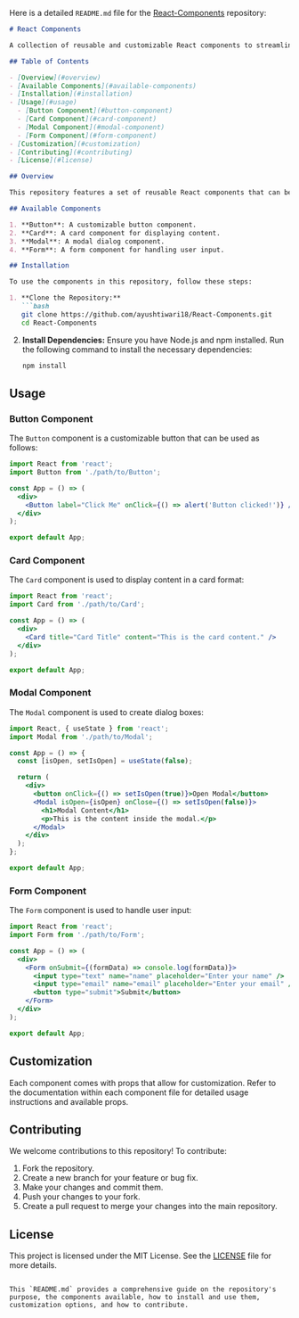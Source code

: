 Here is a detailed `README.md` file for the [React-Components](https://github.com/ayushtiwari18/React-Components) repository:

```markdown
# React Components

A collection of reusable and customizable React components to streamline your development process.

## Table of Contents

- [Overview](#overview)
- [Available Components](#available-components)
- [Installation](#installation)
- [Usage](#usage)
  - [Button Component](#button-component)
  - [Card Component](#card-component)
  - [Modal Component](#modal-component)
  - [Form Component](#form-component)
- [Customization](#customization)
- [Contributing](#contributing)
- [License](#license)

## Overview

This repository features a set of reusable React components that can be easily integrated into your projects to save development time and maintain consistency across your applications.

## Available Components

1. **Button**: A customizable button component.
2. **Card**: A card component for displaying content.
3. **Modal**: A modal dialog component.
4. **Form**: A form component for handling user input.

## Installation

To use the components in this repository, follow these steps:

1. **Clone the Repository:**
   ```bash
   git clone https://github.com/ayushtiwari18/React-Components.git
   cd React-Components
   ```

2. **Install Dependencies:**
   Ensure you have Node.js and npm installed. Run the following command to install the necessary dependencies:
   ```bash
   npm install
   ```

## Usage

### Button Component

The `Button` component is a customizable button that can be used as follows:

```jsx
import React from 'react';
import Button from './path/to/Button';

const App = () => (
  <div>
    <Button label="Click Me" onClick={() => alert('Button clicked!')} />
  </div>
);

export default App;
```

### Card Component

The `Card` component is used to display content in a card format:

```jsx
import React from 'react';
import Card from './path/to/Card';

const App = () => (
  <div>
    <Card title="Card Title" content="This is the card content." />
  </div>
);

export default App;
```

### Modal Component

The `Modal` component is used to create dialog boxes:

```jsx
import React, { useState } from 'react';
import Modal from './path/to/Modal';

const App = () => {
  const [isOpen, setIsOpen] = useState(false);

  return (
    <div>
      <button onClick={() => setIsOpen(true)}>Open Modal</button>
      <Modal isOpen={isOpen} onClose={() => setIsOpen(false)}>
        <h1>Modal Content</h1>
        <p>This is the content inside the modal.</p>
      </Modal>
    </div>
  );
};

export default App;
```

### Form Component

The `Form` component is used to handle user input:

```jsx
import React from 'react';
import Form from './path/to/Form';

const App = () => (
  <div>
    <Form onSubmit={(formData) => console.log(formData)}>
      <input type="text" name="name" placeholder="Enter your name" />
      <input type="email" name="email" placeholder="Enter your email" />
      <button type="submit">Submit</button>
    </Form>
  </div>
);

export default App;
```

## Customization

Each component comes with props that allow for customization. Refer to the documentation within each component file for detailed usage instructions and available props.

## Contributing

We welcome contributions to this repository! To contribute:

1. Fork the repository.
2. Create a new branch for your feature or bug fix.
3. Make your changes and commit them.
4. Push your changes to your fork.
5. Create a pull request to merge your changes into the main repository.

## License

This project is licensed under the MIT License. See the [LICENSE](LICENSE) file for more details.
```

This `README.md` provides a comprehensive guide on the repository's purpose, the components available, how to install and use them, customization options, and how to contribute.
